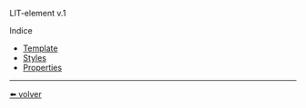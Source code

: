 LIT-element v.1

Indice

* [Template](https://github.com/VictorHugoAguilar/javascript-interview-questions-explained/blob/main/theory-lit-element/template/readme.md)
* [Styles](https://github.com/VictorHugoAguilar/javascript-interview-questions-explained/blob/main/theory-lit-element/styles/readme.md)
* [Properties](https://github.com/VictorHugoAguilar/javascript-interview-questions-explained/blob/main/theory-lit-element/properties/readme.md) 

---
[⬅️ volver](https://github.com/VictorHugoAguilar/javascript-interview-questions-explained/blob/main/readme.md)
